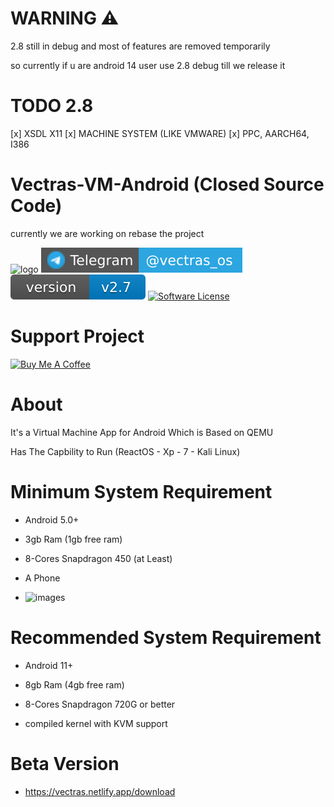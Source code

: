 # WARNING ⚠ 

2.8 still in debug and most of features are removed temporarily 

so currently if u are android 14 user use 2.8 debug till we release it

# TODO 2.8

[x] XSDL X11
[x] MACHINE SYSTEM (LIKE VMWARE)
[x] PPC, AARCH64, I386

# Vectras-VM-Android (Closed Source Code)

currently we are working on rebase the project

![logo](https://raw.githubusercontent.com/epicstudios856/Vectras-VM-Android/master/resources/vectras-logo.png)
[![Telegram Channel][ico-telegram]][link-telegram]
[![Latest Version][ico-version]][link-releases]
[![Software License][ico-license]](LICENSE.md)


# Support Project
<a href="https://www.buymeacoffee.com/vectrasvm" target="_blank"><img src="https://cdn.buymeacoffee.com/buttons/default-orange.png" alt="Buy Me A Coffee" height="41" width="174"></a>

# About

It's a Virtual Machine App for Android Which is Based on QEMU

Has The Capbility to Run (ReactOS - Xp - 7 - Kali Linux)

# Minimum System Requirement

* Android 5.0+

* 3gb Ram (1gb free ram)

* 8-Cores Snapdragon 450 (at Least)

* A Phone
* ![images](https://github.com/ahmedbarakat2007/Vectras-windows-emulator/assets/118398763/8e453927-4235-4489-a100-9c909153bb2f)

# Recommended System Requirement

* Android 11+

* 8gb Ram (4gb free ram)

* 8-Cores Snapdragon 720G or better

* compiled kernel with KVM support

# Beta Version

* https://vectras.netlify.app/download

[ico-telegram]: https://raw.githubusercontent.com/epicstudios856/Vectras-windows-emulator/main/res/images/telegram.svg
[ico-version]: https://raw.githubusercontent.com/epicstudios856/Vectras-windows-emulator/main/res/images/version.svg
[ico-license]: https://img.shields.io/badge/License-GPL_v2-blue.svg

[link-telegram]: https://t.me/vectras_os
[link-repo]: https://github.com/epicstudios856/Vectras-VM-Android/
[link-releases]: https://github.com/epicstudios856/Vectras-VM-Android/releases/
